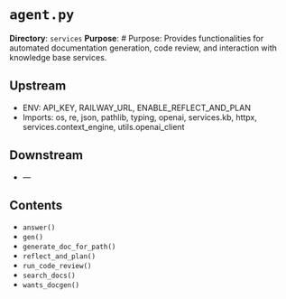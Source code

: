 # `agent.py`

**Directory**: `services`
**Purpose**: # Purpose: Provides functionalities for automated documentation generation, code review, and interaction with knowledge base services.

## Upstream
- ENV: API_KEY, RAILWAY_URL, ENABLE_REFLECT_AND_PLAN
- Imports: os, re, json, pathlib, typing, openai, services.kb, httpx, services.context_engine, utils.openai_client

## Downstream
- —

## Contents
- `answer()`
- `gen()`
- `generate_doc_for_path()`
- `reflect_and_plan()`
- `run_code_review()`
- `search_docs()`
- `wants_docgen()`